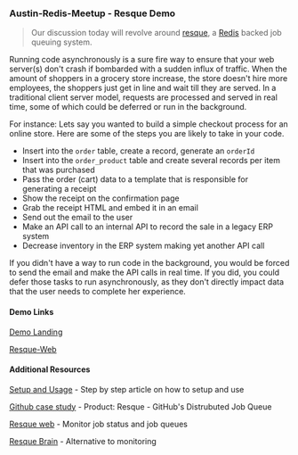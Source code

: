 ### Austin-Redis-Meetup - Resque Demo

> Our discussion today will revolve around [resque](https://github.com/resque/resque), a [Redis](http://redis.io/) backed job queuing system. 

Running code asynchronously is a sure fire way to ensure that your web server(s) don't crash if bombarded with a sudden influx of traffic. 
When the amount of shoppers in a grocery store increase, the store doesn't hire more employees, the shoppers just get in line and wait till they are served.
In a traditional client server model, requests are processed and served in real time, some of which could be deferred or run in the background.

For instance: Lets say you wanted to build a simple checkout process for an online store. Here are some of the steps you are likely to take in your code.
- Insert into the ```order``` table, create a record, generate an ```orderId```
- Insert into the ```order_product``` table and create several records per item that was purchased
- Pass the order (cart) data to a template that is responsible for generating a receipt
- Show the receipt on the confirmation page
- Grab the receipt HTML and embed it in an email
- Send out the email to the user
- Make an API call to an internal API to record the sale in a legacy ERP system
- Decrease inventory in the ERP system making yet another API call

If you didn't have a way to run code in the background, you would be forced to send the email and make the API calls in real time. 
If you did, you could defer those tasks to run asynchronously, as they don't directly impact data that the user needs to complete her experience.

#### Demo Links
[Demo Landing](http://resque.samirpatel.me/)

[Resque-Web](http://resque.samirpatel.me:5678/overview)

#### Additional Resources
[Setup and Usage](http://kamisama.me/2012/10/09/background-jobs-with-php-and-resque-part-1-introduction/) - Step by step article on how to setup and use

[Github case study](http://highscalability.com/blog/2009/11/6/product-resque-githubs-distrubuted-job-queue.html) - Product: Resque - GitHub's Distrubuted Job Queue

[Resque web](https://github.com/resque/resque-web) - Monitor job status and job queues

[Resque Brain](http://technology.stitchfix.com/resque-brain/) - Alternative to monitoring